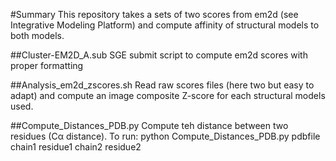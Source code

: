 #Summary
This repository takes a sets of two scores from em2d (see Integrative Modeling Platform) and compute affinity of structural models to both models. 

##Cluster-EM2D_A.sub
SGE submit script to compute em2d scores with proper formatting

##Analysis_em2d_zscores.sh
Read raw scores files (here two but easy to adapt) and compute an image composite Z-score for each structural models used. 

##Compute_Distances_PDB.py
Compute teh distance between two residues (Cα distance). 
To run: python Compute_Distances_PDB.py pdbfile chain1 residue1 chain2 residue2